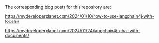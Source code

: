 The corresponding blog posts for this repository are: 

https://mydeveloperplanet.com/2024/01/10/how-to-use-langchain4j-with-localai/

https://mydeveloperplanet.com/2024/01/24/langchain4j-chat-with-documents/
